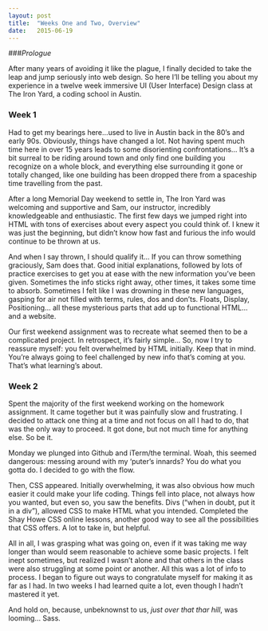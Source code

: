 ```yaml
---
layout: post
title:  "Weeks One and Two, Overview"
date:   2015-06-19
---
```


###_Prologue_

After many years of avoiding it like the plague, I finally decided to take the leap and jump seriously into web design. So  here I’ll be telling you about my experience in a twelve week immersive UI (User Interface) Design class at The Iron Yard, a coding school in Austin.

### Week 1

Had to get my bearings here…used to live in Austin back in the 80’s and early 90s. 
Obviously, things have changed a lot.
Not having spent much time here in over 15 years leads to some disorienting confrontations… 
It’s a bit surreal to be riding around town and only find one building you recognize on a whole block, and everything else surrounding it gone or totally changed, like one building has been dropped there from a spaceship time travelling from the past.

After a long Memorial Day weekend to settle in, The Iron Yard was welcoming and supportive and Sam, our instructor, incredibly knowledgeable and enthusiastic. The first few days we jumped right into HTML with tons of exercises about every aspect you could think of. I knew it was just the beginning, but didn’t know how fast and furious the info would continue to be thrown at us.

And when I say thrown, I should qualify it… If you can throw something graciously, Sam does that. Good initial explanations, followed by lots of practice exercises to get you at ease with the new information you’ve been given. Sometimes the info sticks right away, other times, it takes some time to absorb. Sometimes I felt like I was drowning in these new languages, gasping for air not filled with terms, rules, dos and don’ts. Floats, Display, Positioning… all these mysterious parts that add up to functional HTML… and a website.

Our first weekend assignment was to recreate what seemed then to be a complicated project. In retrospect, it’s fairly simple… So, now I try to reassure myself: you felt overwhelmed by HTML initially. Keep that in mind. You’re always going to feel challenged by new info that’s coming at you. That’s what learning’s about.

### Week 2

Spent the majority of the first weekend working on the homework assignment. It came together but it was painfully slow and frustrating. I decided to attack one thing at a time and not focus on all I had to do, that was the only way to proceed. It got done, but not much time for anything else. So be it.

Monday we plunged into Github and iTerm/the terminal. Woah, this seemed dangerous: messing around with my ‘puter’s innards? You do what you gotta do. I decided to go with the flow. 

Then, CSS appeared. Initially overwhelming, it was also obvious how much easier it could make your life coding. Things fell into place, not always how you wanted, but even so, you saw the benefits. Divs (“when in doubt, put it in a div”), allowed CSS to make HTML what you intended. Completed the Shay Howe CSS online lessons, another good way to see all the possibilities that CSS offers. A lot to take in, but helpful.

All in all, I was grasping what was going on, even if it was taking me way longer than would seem reasonable to achieve some basic projects. I felt inept sometimes, but realized I wasn’t alone and that others in the class were also struggling at some point or another. All this was a lot of info to process. I began to figure out ways to congratulate myself for making it as far as I had. In two weeks I had learned quite a lot, even though I hadn’t mastered it yet.

And hold on, because, unbeknownst to us, _just over that thar hill_, was looming… Sass.




